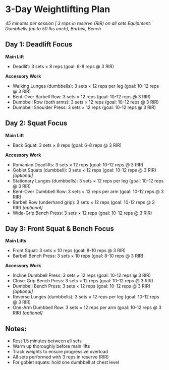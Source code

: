 # 3-Day Weightlifting Plan

_45 minutes per session | 3 reps in reserve (RIR) on all sets_
_Equipment: Dumbbells (up to 50 lbs each), Barbell, Bench_

## Day 1: Deadlift Focus

**Main Lift**

- Deadlift: 3 sets × 8 reps (goal: 6-8 reps @ 3 RIR)

**Accessory Work**

- Walking Lunges (dumbbells): 3 sets × 12 reps per leg (goal: 10-12 reps @ 3 RIR)
- Bent-Over Barbell Row: 3 sets × 12 reps (goal: 10-12 reps @ 3 RIR)
- Dumbbell Row (both arms): 3 sets × 12 reps (goal: 10-12 reps @ 3 RIR)
- Dumbbell Shoulder Press: 3 sets × 12 reps (goal: 10-12 reps @ 3 RIR)

## Day 2: Squat Focus

**Main Lift**

- Back Squat: 3 sets × 8 reps (goal: 6-8 reps @ 3 RIR)

**Accessory Work**

- Romanian Deadlifts: 3 sets × 12 reps (goal: 10-12 reps @ 3 RIR)
- Goblet Squats (dumbbell): 3 sets × 12 reps (goal: 10-12 reps @ 3 RIR) _[optional]_
- Stationary Lunges (dumbbells): 3 sets × 12 reps per leg (goal: 10-12 reps @ 3 RIR)
- Bent-Over Dumbbell Row: 3 sets × 12 reps per arm (goal: 10-12 reps @ 3 RIR)
- Barbell Row (underhand grip): 3 sets × 12 reps (goal: 10-12 reps @ 3 RIR) _[optional]_
- Wide-Grip Bench Press: 3 sets × 12 reps (goal: 10-12 reps @ 3 RIR)

## Day 3: Front Squat & Bench Focus

**Main Lifts**

- Front Squat: 3 sets × 10 reps (goal: 8-10 reps @ 3 RIR)
- Barbell Bench Press: 3 sets × 10 reps (goal: 8-10 reps @ 3 RIR)

**Accessory Work**

- Incline Dumbbell Press: 3 sets × 12 reps (goal: 10-12 reps @ 3 RIR)
- Close-Grip Bench Press: 3 sets × 12 reps (goal: 10-12 reps @ 3 RIR)
- Dumbbell Bench Press: 3 sets × 12 reps (goal: 10-12 reps @ 3 RIR) _[optional]_
- Reverse Lunges (dumbbells): 3 sets × 12 reps per leg (goal: 10-12 reps @ 3 RIR)
- One-Arm Dumbbell Row: 3 sets × 12 reps per arm (goal: 10-12 reps @ 3 RIR) _[optional]_

## Notes:

- Rest 1.5 minutes between all sets
- Warm up thoroughly before main lifts
- Track weights to ensure progressive overload
- All sets performed with 3 reps in reserve (RIR)
- For goblet squats: hold one dumbbell at chest level
